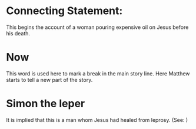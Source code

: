 
# Connecting Statement:
This begins the account of a woman pouring expensive oil on Jesus before his death.

# Now
This word is used here to mark a break in the main story line. Here Matthew starts to tell a new part of the story.

# Simon the leper
It is implied that this is a man whom Jesus had healed from leprosy. (See: )